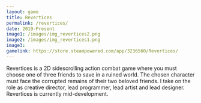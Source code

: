 ```yaml
---
layout: game
title: Revertices
permalink: /revertices/
date: 2019-Present
image1: /images/img_revertices2.png
image2: /images/img_revertices1.png
image3: 
gamelink: https://store.steampowered.com/app/3236560/Revertices/
---
```


Revertices is a 2D sidescrolling action combat game where you must choose one of three friends to save in a ruined world. The chosen character must face the corrupted remains of their two beloved friends. I take on the role as creative director, lead programmer, lead artist and lead designer.
Revertices is currently mid-development.


